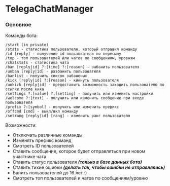 # TelegaChatManager

### Основное
Команды бота:
```shell
/start (in private)
/stats - статистика пользователя, который отправил команду
/id [reply] - получение id пользователя по пересылу
/top - топ пользователей или чатов по сообщениям, уровням
/chatstats - статистика чата
/ban [reply|id] ?:[time] ?:[reason] - забанить пользователя
/unban [reply|id] - разбанить пользователя
/banlist - получить список забаненых
/kick [reply|id] ?:[reason] - кикнуть пользователя
/unkick [reply|id] - предоставить возможность заходить пользователю по ссылке после кика
/settings ?:[value] ?:[setting] - получить или изменить настройки
/welcome ?:[text] - получить или изменить сообщение при входе пользователя
/prefix ?:[symbol] - получить или изменить префикс
/offcmd [cmd] - выкл/вкл команду
/setrang [reply|id] [rang] - изменить ранг пользователя
```
Возможности:
 - Отключать различные команды
 - Изменять префикс команд
 - Смотреть ID пользователей
 - Ставить сообщение, которое будет отправляться при новом участнике чата
 - Ставить статус пользователя ***(только в базе данных бота)***
 - Ставить тихие ошибки ***(делать так, чтобы ошибки не отправлялись)***
 - Банить пользователей до 16 лет :)
 - Смотреть топ пользователей и чатов по сообщениям/уровню
